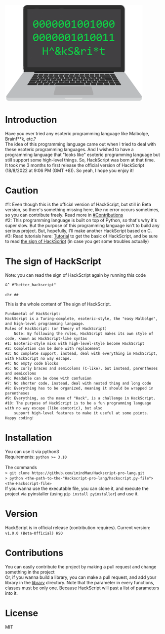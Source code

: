 <img src=".\extra\default_logo.png" alt="HackScript">


# Introduction

Have you ever tried any esoteric programming language like Malbolge, Brainf\*\*k, etc.? <br>
The idea of this programming language came out when I tried to deal with these esoteric programming languages. And I wished to have a programming language that "looks like" esoteric programming language but still support some high-level things. So, HackScript was born at that time. <br>
It took me 3 months to first release the official version of HackScript (18/8/2022 at 9:06 PM (GMT +8)). So yeah, I hope you enjoy it! <br>


# Caution

#1: Even though this is the official version of HackScript, but still in Beta version, so there's something missing here, like no error occurs sometimes, so you can contribute freely. Read more in <a href="https://github.com/imindMan/Hackscript-pro-lang/edit/master/README.md#contributions">#Contributions</a><br>
#2: This programming language is built on top of Python, so that's why it's super slow. But the purpose of this programming language isn't to build any serious project. But, hopefully, I'll make another HackScript based on C.<br>
#3: Read tutorials here: <a href="">Tutorial</a> to get the basic of HackScript, and be sure to read <a href="https://github.com/imindMan/Hackscript-pro-lang/edit/master/README.md#the-sign-of-hackscript">the sign of HackScript</a> (in case you get some troubles actually) 

# The sign of HackScript
Note: you can read the sign of HackScript again by running this code <br>
```
&^ #"better_hackscript" 
    
chr ##
```
This is the whole content of The sign of HackScript.

```
Fundametal of HackScript:
HackScript is a Turing-complete, esoteric-style, the "easy Malbolge", and high-level programming language.
Rules of HackScript: (or Theory of HackScript)
    Note: By following the rules, HackScript makes its own style of code, known as HackScript-like syntax
#1: Esoteric-style mixs with high-level-style become HackScript
#2: Completion can be done with replacement 
#3: No complete support, instead, deal with everything in HackScript, with HackScript no way escape.
#4: No empty code blocks
#5: No curly braces and semicolons (C-like), but instead, parentheses and semicolons
#6: Readable can be done with confusion  
#7: No shorter code, instead, deal with nested thing and long code
#8: Everything has to be organized, meaning it should be wrapped in parentheses
#9: Everything, as the name of "Hack", is a challenge in HackScript.
#10: The purpose of HackScript is to be a fun programming language with no way escape (like esotoric), but also 
    support high-level features to make it useful at some points.
Happy coding!
```
# Installation
You can use it via python3<br>
Requirements:
```python >= 3.10``` <br>
<br>
The commands <br>
```> git clone https://github.com/imindMan/Hackscript-pro-lang.git```<br>
```> python <the-path-to-the-"Hackscript-pro-lang/hackscript.py-file"> <the-Hackscript-file>```<br>
If you wanna use the executable file, you can clone it, and execute the project via pyinstaller (using ```pip install pyinstaller```) and use it.<br>

# Version

HackScript is in official release (contribution requires). Current version: `v1.0.0 (Beta-Official) HSO`


# Contributions
You can easily contribute the project by making a pull request and change something in the project <br>
Or, if you wanna build a library, you can make a pull request, and add your library in the <a href="https://github.com/imindMan/Hackscript-pro-lang/tree/master/library">library</a> directory. Note that the parameter in every functions, classes must be only one. Because HackScript will past a list of parameters into it.

# License

MIT
